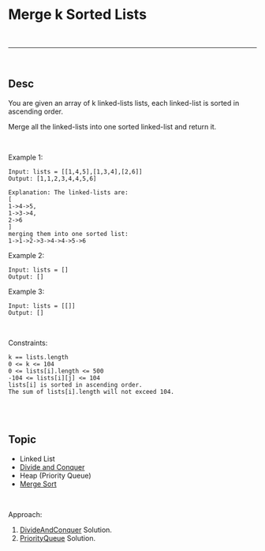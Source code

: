 # Merge k Sorted Lists

<br>

---

<br>

## Desc

You are given an array of k linked-lists lists, each linked-list is sorted in ascending order.

Merge all the linked-lists into one sorted linked-list and return it.


<br>

Example 1:

```
Input: lists = [[1,4,5],[1,3,4],[2,6]]
Output: [1,1,2,3,4,4,5,6]

Explanation: The linked-lists are:
[
1->4->5,
1->3->4,
2->6
]
merging them into one sorted list:
1->1->2->3->4->4->5->6
```
Example 2:

```
Input: lists = []
Output: []

```

Example 3:

```
Input: lists = [[]]
Output: []
```

<br>

Constraints:

```
k == lists.length
0 <= k <= 104
0 <= lists[i].length <= 500
-104 <= lists[i][j] <= 104
lists[i] is sorted in ascending order.
The sum of lists[i].length will not exceed 104.
```

<br>
<br>

## Topic

* Linked List
* [Divide and Conquer](https://www.bilibili.com/video/BV1854y1R7VG/?spm_id_from=333.337.search-card.all.click&vd_source=9780a181ac9f1fee5f680f255ee5bc73)
* Heap (Priority Queue)
* [Merge Sort](https://www.bilibili.com/video/BV1Hf4y1j7DA/?spm_id_from=333.337.search-card.all.click&vd_source=9780a181ac9f1fee5f680f255ee5bc73)

<br>

Approach:

1. [DivideAndConquer](DivideAndConquer) Solution.
2. [PriorityQueue](PriorityQueue) Solution.
